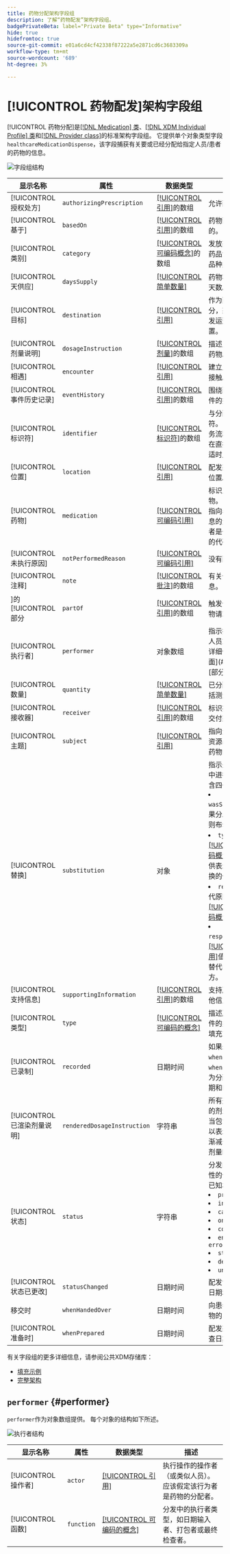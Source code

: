 ```yaml
---
title: 药物分配架构字段组
description: 了解“药物配发”架构字段组。
badgePrivateBeta: label="Private Beta" type="Informative"
hide: true
hidefromtoc: true
source-git-commit: e01a6cd4cf42338f87222a5e2871cd6c3683309a
workflow-type: tm+mt
source-wordcount: '689'
ht-degree: 3%

---
```


# [!UICONTROL 药物配发]架构字段组

[!UICONTROL 药物分配]是[[!DNL Medication] 类](../../classes/location.md)、[[!DNL XDM Individual Profile] 类](../../classes/individual-profile.md)和[[!DNL Provider class]](../../classes/provider.md)的标准架构字段组。 它提供单个对象类型字段`healthcareMedicationDispense`，该字段捕获有关要或已经分配给指定人员/患者的药物的信息。

![字段组结构](../../images/field-groups/healthcare-medication-dispense/medication-dispense.png)

| 显示名称 | 属性 | 数据类型 | 描述 |
| --- | --- | --- | --- |
| [!UICONTROL 授权处方] | `authorizingPrescription` | [[!UICONTROL 引用]](../../data-types/healthcare/reference.md)的数组 | 允许配方的命令。 |
| [!UICONTROL 基于] | `basedOn` | [[!UICONTROL 引用]](../../data-types/healthcare/reference.md)的数组 | 药物配发计划是依据的。 |
| [!UICONTROL 类别] | `category` | [[!UICONTROL 可编码概念]](../../data-types/healthcare/codeable-concept.md)的数组 | 发放药品的种类，如药品法定种类或者药品种类。 |
| [!UICONTROL 天供应] | `daysSupply` | [[!UICONTROL 简单数量]](../../data-types/healthcare/simple-quantity.md) | 药物将为患者提供的天数。 |
| [!UICONTROL 目标] | `destination` | [[!UICONTROL 引用]](../../data-types/healthcare/reference.md) | 作为配发事件的一部分，药物曾经或即将发运到的设施或位置。 |
| [!UICONTROL 剂量说明] | `dosageInstruction` | [[!UICONTROL 剂量]](../../data-types/healthcare/dosage.md)的数组 | 描述患者要如何使用药物。 |
| [!UICONTROL 相遇] | `encounter` | [[!UICONTROL 引用]](../../data-types/healthcare/reference.md) | 建立此事件上下文的接触。 |
| [!UICONTROL 事件历史记录] | `eventHistory` | [[!UICONTROL 引用]](../../data-types/healthcare/reference.md)的数组 | 围绕配发所发生的事件的摘要。 |
| [!UICONTROL 标识符] | `identifier` | [[!UICONTROL 标识符]](../../data-types/healthcare/identifier.md)的数组 | 与分配相关联的标识符。 标识符应由业务流程定义，和/或在直接URL引用不合适时用于引用它。 |
| [!UICONTROL 位置] | `location` | [[!UICONTROL 引用]](../../data-types/healthcare/reference.md) | 配发药物的主要物理位置。 |
| [!UICONTROL 药物] | `medication` | [[!UICONTROL 可编码引用]](../../data-types/healthcare/codeable-reference.md) | 标识正在请求的药物。 这应该是一个指向表示药物详细信息的资源的链接，或者是一个标识该药物的代码。 |
| [!UICONTROL 未执行原因] | `notPerformedReason` | [[!UICONTROL 可编码引用]](../../data-types/healthcare/codeable-reference.md) | 没有配药的原因。 |
| [!UICONTROL 注释] | `note` | [[!UICONTROL 批注]](../../data-types/healthcare/annotation.md)的数组 | 有关分配的附加信息。 |
| ]的[!UICONTROL 部分 | `partOf` | [[!UICONTROL 引用]](../../data-types/healthcare/reference.md)的数组 | 触发分发的过程或药物请求。 |
| [!UICONTROL 执行者] | `performer` | 对象数组 | 指示执行分配事件的人员或人员。 有关详细信息，请参阅下面](#performer)的[部分。 |
| [!UICONTROL 数量] | `quantity` | [[!UICONTROL 简单数量]](../../data-types/healthcare/simple-quantity.md) | 已分配的药物量，包括测量单位。 |
| [!UICONTROL 接收器] | `receiver` | [[!UICONTROL 引用]](../../data-types/healthcare/reference.md)的数组 | 标识提取药物的人或交付药物的位置。 |
| [!UICONTROL 主题] | `subject` | [[!UICONTROL 引用]](../../data-types/healthcare/reference.md) | 指向资源的链接，该资源表示将向其提供药物的人或组。 |
| [!UICONTROL 替换] | `substitution` | 对象 | 指示是否在分配过程中进行了替换。 包含四个属性： <li>`wasSubstituted`：如果分发器请求替换，则布尔值为true。</li> <li>`type`： [[!UICONTROL 可编码概念]](../../data-types/healthcare/codeable-concept.md)值，该值提供表示是否进行了替换的代码。</li> <li>`reason`：包含替代原因的[[!UICONTROL 可编码概念]](../../data-types/healthcare/codeable-concept.md)值的数组。</li> <li>`responsibleParty`： [[!UICONTROL 引用]](../../data-types/healthcare/reference.md)值，它提供负责替代的人员或参与方。 </li> |
| [!UICONTROL 支持信息] | `supportingInformation` | [[!UICONTROL 引用]](../../data-types/healthcare/reference.md)的数组 | 支持所分发药物的其他信息。 |
| [!UICONTROL 类型] | `type` | [[!UICONTROL 可编码的概念]](../../data-types/healthcare/codeable-concept.md) | 描述所执行的分配事件的类型，例如紧急填充或部分填充。 |
| [!UICONTROL 已录制] | `recorded` | 日期时间 | 如果未填充`whenPrepared`或`whenHandedOver`，则为分配活动开始的日期和时间。 |
| [!UICONTROL 已渲染剂量说明] | `renderedDosageInstruction` | 字符串 | 所有剂量说明中包括的剂量的完整表示。 当包含多个剂量说明以表示例如增加或逐渐减少的剂量的复合剂量时使用。 |
| [!UICONTROL 状态] | `status` | 字符串 | 分发的状态。 此属性的值必须等于以下已知枚举值之一。 <li> `preperation` </li> <li> `in-progress` </li> <li> `cancelled` </li> <li> `on-hold` </li> <li> `completed` </li> <li> `entered-in-error` </li> <li> `stopped` </li> <li> `declined` </li> <li> `unknown` </li> |
| [!UICONTROL 状态已更改] | `statusChanged` | 日期时间 | 配发记录状态更改的日期和时间。 |
| 移交时 | `whenHandedOver` | 日期时间 | 向患者提供所配发药物的日期和时间。 |
| [!UICONTROL 准备时] | `whenPrepared` | 日期时间 | 配发药品的包装和检查日期和时间。 |

有关字段组的更多详细信息，请参阅公共XDM存储库：

* [填充示例](https://github.com/adobe/xdm/blob/master/extensions/industry/healthcare/fhir/fieldgroups/medicationdispense.example.1.json)
* [完整架构](https://github.com/adobe/xdm/blob/master/extensions/industry/healthcare/fhir/fieldgroups/medicationdispense.schema.json)

## `performer` {#performer}

`performer`作为对象数组提供。 每个对象的结构如下所述。

![执行者结构](../../images/field-groups/healthcare-medication-dispense/performer.png)

| 显示名称 | 属性 | 数据类型 | 描述 |
| --- | --- | --- | --- |
| [!UICONTROL 操作者] | `actor` | [[!UICONTROL 引用]](../../data-types/healthcare/reference.md) | 执行操作的操作者（或类似人员）。 应该假定该行为者是药物的分配者。 |
| [!UICONTROL 函数] | `function` | [[!UICONTROL 可编码的概念]](../../data-types/healthcare/codeable-concept.md) | 分发中的执行者类型，如日期输入者、打包者或最终检查者。 |
